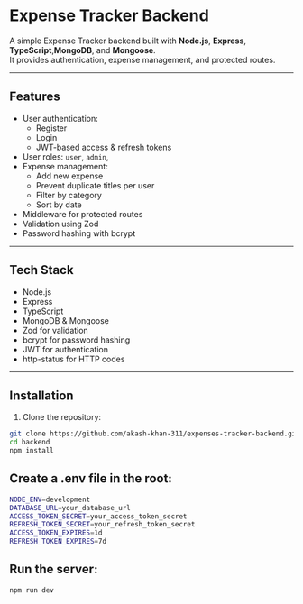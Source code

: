 # Expense Tracker Backend

A simple Expense Tracker backend built with **Node.js**, **Express**, **TypeScript**,**MongoDB**, and **Mongoose**.  
It provides authentication, expense management, and protected routes.

---

## Features

- User authentication:
  - Register
  - Login
  - JWT-based access & refresh tokens
- User roles: `user`, `admin`,
- Expense management:
  - Add new expense
  - Prevent duplicate titles per user
  - Filter by category
  - Sort by date
- Middleware for protected routes
- Validation using Zod
- Password hashing with bcrypt

---

## Tech Stack

- Node.js
- Express
- TypeScript
- MongoDB & Mongoose
- Zod for validation
- bcrypt for password hashing
- JWT for authentication
- http-status for HTTP codes

---

## Installation

1. Clone the repository:

```bash
git clone https://github.com/akash-khan-311/expenses-tracker-backend.git
cd backend
npm install
```

## Create a .env file in the root:

```bash
NODE_ENV=development
DATABASE_URL=your_database_url
ACCESS_TOKEN_SECRET=your_access_token_secret
REFRESH_TOKEN_SECRET=your_refresh_token_secret
ACCESS_TOKEN_EXPIRES=1d
REFRESH_TOKEN_EXPIRES=7d

```

## Run the server:

```bash
npm run dev
```
